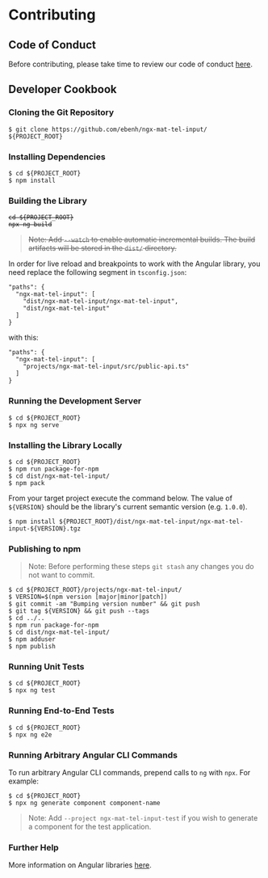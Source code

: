 # Contributing

## Code of Conduct

Before contributing, please take time to review our code of conduct [here](CODE_OF_CONDUCT.md).

## Developer Cookbook

### Cloning the Git Repository

    $ git clone https://github.com/ebenh/ngx-mat-tel-input/ ${PROJECT_ROOT}

### Installing Dependencies

    $ cd ${PROJECT_ROOT}
    $ npm install

### Building the Library

<pre><code><del>cd ${PROJECT_ROOT}
npx ng build</del></code></pre>

> ~~Note: Add `--watch` to enable automatic incremental builds. The build artifacts will be stored in the `dist/` directory.~~

In order for live reload and breakpoints to work with the Angular library, you need replace the following segment
in `tsconfig.json`:

    "paths": {
      "ngx-mat-tel-input": [
        "dist/ngx-mat-tel-input/ngx-mat-tel-input",
        "dist/ngx-mat-tel-input"
      ]
    }

with this:

    "paths": {
      "ngx-mat-tel-input": [
        "projects/ngx-mat-tel-input/src/public-api.ts"
      ]
    }

### Running the Development Server

    $ cd ${PROJECT_ROOT}
    $ npx ng serve

### Installing the Library Locally

    $ cd ${PROJECT_ROOT}
    $ npm run package-for-npm
    $ cd dist/ngx-mat-tel-input/
    $ npm pack

From your target project execute the command below. The value of `${VERSION}` should be the library's current semantic version (e.g. `1.0.0`).

    $ npm install ${PROJECT_ROOT}/dist/ngx-mat-tel-input/ngx-mat-tel-input-${VERSION}.tgz

### Publishing to npm

> Note: Before performing these steps `git stash` any changes you do not want to commit.

    $ cd ${PROJECT_ROOT}/projects/ngx-mat-tel-input/
    $ VERSION=$(npm version [major|minor|patch])
    $ git commit -am "Bumping version number" && git push
    $ git tag ${VERSION} && git push --tags
    $ cd ../..
    $ npm run package-for-npm
    $ cd dist/ngx-mat-tel-input/
    $ npm adduser
    $ npm publish

### Running Unit Tests

    $ cd ${PROJECT_ROOT}
    $ npx ng test

### Running End-to-End Tests

    $ cd ${PROJECT_ROOT}
    $ npx ng e2e

### Running Arbitrary Angular CLI Commands

To run arbitrary Angular CLI commands, prepend calls to `ng` with `npx`. For example:

    $ cd ${PROJECT_ROOT}
    $ npx ng generate component component-name

> Note: Add `--project ngx-mat-tel-input-test` if you wish to generate a component for the test application.

### Further Help

More information on Angular libraries [here](https://angular.io/guide/creating-libraries).
